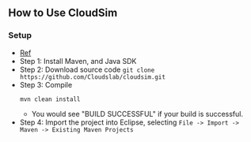 ## How to Use CloudSim

### Setup
- [Ref](https://nikolaygrozev.wordpress.com/2014/06/08/cloudsim-and-cloudsimex-part-1/)
- Step 1: Install Maven, and Java SDK
- Step 2: Download source code `git clone https://github.com/Cloudslab/cloudsim.git`
- Step 3: Compile 
  ```
  mvn clean install
  ```
  - You would see "BUILD SUCCESSFUL" if your build is successful.
- Step 4: Import the project into Eclipse, selecting `File -> Import -> Maven -> Existing Maven Projects`

